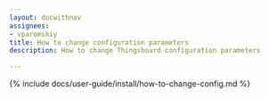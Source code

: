 ```yaml
---
layout: docwithnav
assignees:
- vparomskiy
title: How to change configuration parameters
description: How to change Thingsboard configuration parameters

---
```


{% include docs/user-guide/install/how-to-change-config.md %}
